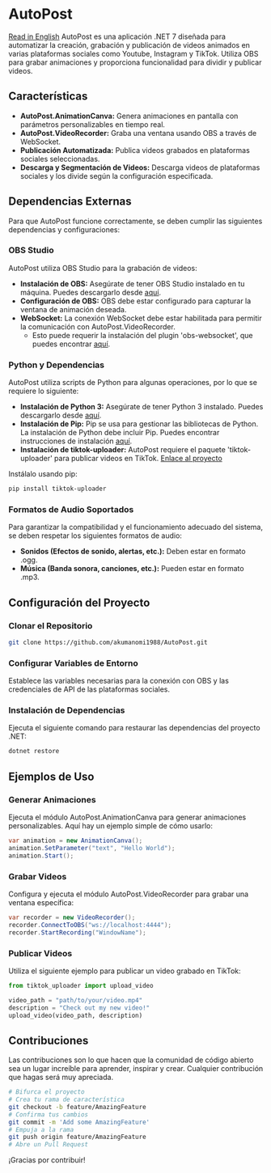 # AutoPost
[Read in English](README.md)
AutoPost es una aplicación .NET 7 diseñada para automatizar la creación, grabación y publicación de videos animados en varias plataformas sociales como Youtube, Instagram y TikTok. Utiliza OBS para grabar animaciones y proporciona funcionalidad para dividir y publicar videos.

## Características

- **AutoPost.AnimationCanva:** Genera animaciones en pantalla con parámetros personalizables en tiempo real.
- **AutoPost.VideoRecorder:** Graba una ventana usando OBS a través de WebSocket.
- **Publicación Automatizada:** Publica videos grabados en plataformas sociales seleccionadas.
- **Descarga y Segmentación de Videos:** Descarga videos de plataformas sociales y los divide según la configuración especificada.

## Dependencias Externas

Para que AutoPost funcione correctamente, se deben cumplir las siguientes dependencias y configuraciones:

### OBS Studio

AutoPost utiliza OBS Studio para la grabación de videos:

- **Instalación de OBS:** Asegúrate de tener OBS Studio instalado en tu máquina. Puedes descargarlo desde [aquí](https://obsproject.com/).
- **Configuración de OBS:** OBS debe estar configurado para capturar la ventana de animación deseada.
- **WebSocket:** La conexión WebSocket debe estar habilitada para permitir la comunicación con AutoPost.VideoRecorder.
  - Esto puede requerir la instalación del plugin 'obs-websocket', que puedes encontrar [aquí](https://obsproject.com/forum/resources/obs-websocket-remote-control-obs-studio-from-websockets.466/).

### Python y Dependencias

AutoPost utiliza scripts de Python para algunas operaciones, por lo que se requiere lo siguiente:

- **Instalación de Python 3:** Asegúrate de tener Python 3 instalado. Puedes descargarlo desde [aquí](https://www.python.org/downloads/).
- **Instalación de Pip:** Pip se usa para gestionar las bibliotecas de Python. La instalación de Python debe incluir Pip. Puedes encontrar instrucciones de instalación [aquí](https://pip.pypa.io/en/stable/installation/).
- **Instalación de tiktok-uploader:** AutoPost requiere el paquete 'tiktok-uploader' para publicar videos en TikTok. [Enlace al proyecto](https://pypi.org/project/tiktok-uploader/)

Instálalo usando pip:

```bash
pip install tiktok-uploader
```

### Formatos de Audio Soportados

Para garantizar la compatibilidad y el funcionamiento adecuado del sistema, se deben respetar los siguientes formatos de audio:

- **Sonidos (Efectos de sonido, alertas, etc.):** Deben estar en formato .ogg.
- **Música (Banda sonora, canciones, etc.):** Pueden estar en formato .mp3.

## Configuración del Proyecto

### Clonar el Repositorio

```bash
git clone https://github.com/akumanomi1988/AutoPost.git
```

### Configurar Variables de Entorno

Establece las variables necesarias para la conexión con OBS y las credenciales de API de las plataformas sociales.

### Instalación de Dependencias

Ejecuta el siguiente comando para restaurar las dependencias del proyecto .NET:

```bash
dotnet restore
```

## Ejemplos de Uso

### Generar Animaciones

Ejecuta el módulo AutoPost.AnimationCanva para generar animaciones personalizables. Aquí hay un ejemplo simple de cómo usarlo:

```csharp
var animation = new AnimationCanva();
animation.SetParameter("text", "Hello World");
animation.Start();
```

### Grabar Videos

Configura y ejecuta el módulo AutoPost.VideoRecorder para grabar una ventana específica:

```csharp
var recorder = new VideoRecorder();
recorder.ConnectToOBS("ws://localhost:4444");
recorder.StartRecording("WindowName");
```

### Publicar Videos

Utiliza el siguiente ejemplo para publicar un video grabado en TikTok:

```python
from tiktok_uploader import upload_video

video_path = "path/to/your/video.mp4"
description = "Check out my new video!"
upload_video(video_path, description)
```

## Contribuciones

Las contribuciones son lo que hacen que la comunidad de código abierto sea un lugar increíble para aprender, inspirar y crear. Cualquier contribución que hagas será muy apreciada.

```bash
# Bifurca el proyecto
# Crea tu rama de característica
git checkout -b feature/AmazingFeature
# Confirma tus cambios
git commit -m 'Add some AmazingFeature'
# Empuja a la rama
git push origin feature/AmazingFeature
# Abre un Pull Request
```

¡Gracias por contribuir!

